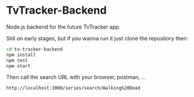 # TvTracker-Backend
Node.js backend for the future TvTracker app.

Still on early stages, but if you wanna run it just clone the repository then:

```bash
cd tv-tracker-backend
npm install
npm test
npm start
```

Then call the search URL with your browser, postman, ...

`http://localhost:3000/series/search/Walking%20Dead`
